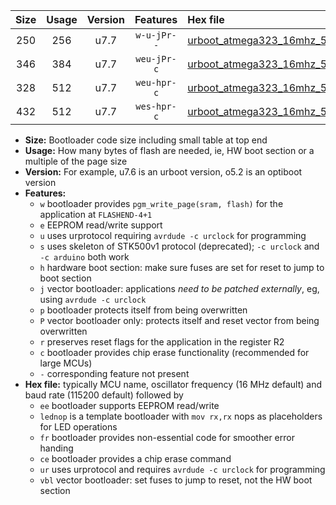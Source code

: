 |Size|Usage|Version|Features|Hex file|
|:-:|:-:|:-:|:-:|:--|
|250|256|u7.7|`w-u-jPr--`|[urboot_atmega323_16mhz_500000bps_lednop_fr_ur_vbl.hex](https://raw.githubusercontent.com/stefanrueger/urboot.hex/main/mcus/atmega323/fcpu_16mhz/500000_bps/urboot_atmega323_16mhz_500000bps_lednop_fr_ur_vbl.hex)|
|346|384|u7.7|`weu-jPr-c`|[urboot_atmega323_16mhz_500000bps_ee_lednop_fr_ce_ur_vbl.hex](https://raw.githubusercontent.com/stefanrueger/urboot.hex/main/mcus/atmega323/fcpu_16mhz/500000_bps/urboot_atmega323_16mhz_500000bps_ee_lednop_fr_ce_ur_vbl.hex)|
|328|512|u7.7|`weu-hpr-c`|[urboot_atmega323_16mhz_500000bps_ee_lednop_fr_ce_ur.hex](https://raw.githubusercontent.com/stefanrueger/urboot.hex/main/mcus/atmega323/fcpu_16mhz/500000_bps/urboot_atmega323_16mhz_500000bps_ee_lednop_fr_ce_ur.hex)|
|432|512|u7.7|`wes-hpr-c`|[urboot_atmega323_16mhz_500000bps_ee_lednop_fr_ce.hex](https://raw.githubusercontent.com/stefanrueger/urboot.hex/main/mcus/atmega323/fcpu_16mhz/500000_bps/urboot_atmega323_16mhz_500000bps_ee_lednop_fr_ce.hex)|

- **Size:** Bootloader code size including small table at top end
- **Usage:** How many bytes of flash are needed, ie, HW boot section or a multiple of the page size
- **Version:** For example, u7.6 is an urboot version, o5.2 is an optiboot version
- **Features:**
  + `w` bootloader provides `pgm_write_page(sram, flash)` for the application at `FLASHEND-4+1`
  + `e` EEPROM read/write support
  + `u` uses urprotocol requiring `avrdude -c urclock` for programming
  + `s` uses skeleton of STK500v1 protocol (deprecated); `-c urclock` and `-c arduino` both work
  + `h` hardware boot section: make sure fuses are set for reset to jump to boot section
  + `j` vector bootloader: applications *need to be patched externally*, eg, using `avrdude -c urclock`
  + `p` bootloader protects itself from being overwritten
  + `P` vector bootloader only: protects itself and reset vector from being overwritten
  + `r` preserves reset flags for the application in the register R2
  + `c` bootloader provides chip erase functionality (recommended for large MCUs)
  + `-` corresponding feature not present
- **Hex file:** typically MCU name, oscillator frequency (16 MHz default) and baud rate (115200 default) followed by
  + `ee` bootloader supports EEPROM read/write
  + `lednop` is a template bootloader with `mov rx,rx` nops as placeholders for LED operations
  + `fr` bootloader provides non-essential code for smoother error handing
  + `ce` bootloader provides a chip erase command
  + `ur` uses urprotocol and requires `avrdude -c urclock` for programming
  + `vbl` vector bootloader: set fuses to jump to reset, not the HW boot section
